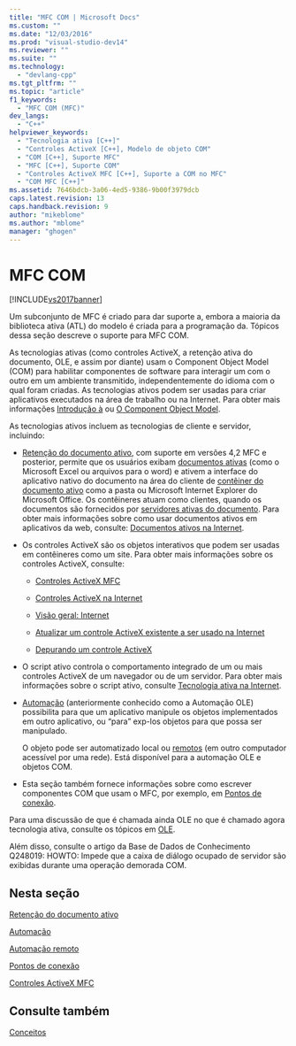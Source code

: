 ```yaml
---
title: "MFC COM | Microsoft Docs"
ms.custom: ""
ms.date: "12/03/2016"
ms.prod: "visual-studio-dev14"
ms.reviewer: ""
ms.suite: ""
ms.technology: 
  - "devlang-cpp"
ms.tgt_pltfrm: ""
ms.topic: "article"
f1_keywords: 
  - "MFC COM (MFC)"
dev_langs: 
  - "C++"
helpviewer_keywords: 
  - "Tecnologia ativa [C++]"
  - "Controles ActiveX [C++], Modelo de objeto COM"
  - "COM [C++], Suporte MFC"
  - "MFC [C++], Suporte COM"
  - "Controles ActiveX MFC [C++], Suporte a COM no MFC"
  - "COM MFC [C++]"
ms.assetid: 7646bdcb-3a06-4ed5-9386-9b00f3979dcb
caps.latest.revision: 13
caps.handback.revision: 9
author: "mikeblome"
ms.author: "mblome"
manager: "ghogen"
---
```

# MFC COM
[!INCLUDE[vs2017banner](../assembler/inline/includes/vs2017banner.md)]

Um subconjunto de MFC é criado para dar suporte a, embora a maioria da biblioteca ativa \(ATL\) do modelo é criada para a programação da.  Tópicos dessa seção descreve o suporte para MFC COM.  
  
 As tecnologias ativas \(como controles ActiveX, a retenção ativa do documento, OLE, e assim por diante\) usam o Component Object Model \(COM\) para habilitar componentes de software para interagir um com o outro em um ambiente transmitido, independentemente do idioma com o qual foram criadas.  As tecnologias ativos podem ser usadas para criar aplicativos executados na área de trabalho ou na Internet.  Para obter mais informações [Introdução à](../atl/introduction-to-com.md) ou [O Component Object Model](http://msdn.microsoft.com/library/windows/desktop/ms694363).  
  
 As tecnologias ativos incluem as tecnologias de cliente e servidor, incluindo:  
  
-   [Retenção do documento ativo](../mfc/active-document-containment.md), com suporte em versões 4,2 MFC e posterior, permite que os usuários exibam [documentos ativas](../Topic/Active%20Documents.md) \(como o Microsoft Excel ou arquivos para o word\) e ativem a interface do aplicativo nativo do documento na área do cliente de [contêiner do documento ativo](../mfc/active-document-containers.md) como a pasta ou Microsoft Internet Explorer do Microsoft Office.  Os contêineres atuam como clientes, quando os documentos são fornecidos por [servidores ativas do documento](../mfc/active-document-servers.md).  Para obter mais informações sobre como usar documentos ativos em aplicativos da web, consulte: [Documentos ativos na Internet](../Topic/Active%20Documents%20on%20the%20Internet.md).  
  
-   Os controles ActiveX são os objetos interativos que podem ser usadas em contêineres como um site.  Para obter mais informações sobre os controles ActiveX, consulte:  
  
    -   [Controles ActiveX MFC](../mfc/mfc-activex-controls.md)  
  
    -   [Controles ActiveX na Internet](../mfc/activex-controls-on-the-internet.md)  
  
    -   [Visão geral: Internet](../mfc/mfc-internet-programming-basics.md)  
  
    -   [Atualizar um controle ActiveX existente a ser usado na Internet](../Topic/Upgrading%20an%20Existing%20ActiveX%20Control.md)  
  
    -   [Depurando um controle ActiveX](../Topic/How%20to:%20Debug%20an%20ActiveX%20Control.md)  
  
-   O script ativo controla o comportamento integrado de um ou mais controles ActiveX de um navegador ou de um servidor.  Para obter mais informações sobre o script ativo, consulte [Tecnologia ativa na Internet](../mfc/active-technology-on-the-internet.md).  
  
-   [Automação](../mfc/automation.md) \(anteriormente conhecido como a Automação OLE\) possibilita para que um aplicativo manipule os objetos implementados em outro aplicativo, ou “para” exp\-los objetos para que possa ser manipulado.  
  
     O objeto pode ser automatizado local ou [remotos](../mfc/remote-automation.md) \(em outro computador acessível por uma rede\).  Está disponível para a automação OLE e objetos COM.  
  
-   Esta seção também fornece informações sobre como escrever componentes COM que usam o MFC, por exemplo, em [Pontos de conexão](../mfc/connection-points.md).  
  
 Para uma discussão de que é chamada ainda OLE no que é chamado agora tecnologia ativa, consulte os tópicos em [OLE](../mfc/ole-in-mfc.md).  
  
 Além disso, consulte o artigo da Base de Dados de Conhecimento Q248019: HOWTO: Impede que a caixa de diálogo ocupado de servidor são exibidas durante uma operação demorada COM.  
  
## Nesta seção  
 [Retenção do documento ativo](../mfc/active-document-containment.md)  
  
 [Automação](../mfc/automation.md)  
  
 [Automação remoto](../mfc/remote-automation.md)  
  
 [Pontos de conexão](../mfc/connection-points.md)  
  
 [Controles ActiveX MFC](../mfc/mfc-activex-controls.md)  
  
## Consulte também  
 [Conceitos](../mfc/mfc-concepts.md)